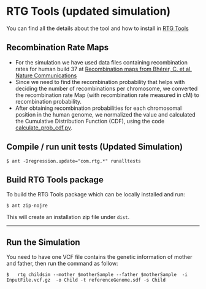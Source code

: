 # RTG Tools (updated simulation)

You can find all the details about the tool and how to install in [RTG Tools](https://github.com/RealTimeGenomics/rtg-tools)


## Recombination Rate Maps

- For the simulation we have used data files containing recombination rates for human build 37 at [Recombination maps from Bhérer, C. et al. Nature Communications](https://github.com/cbherer/Bherer_etal_SexualDimorphismRecombination)
- Since we need to find the recombination probability that helps with deciding the number of recombinations per chromosome, we converted the recombination rate Map (with recombination rate measured in cM) to recombination probability.
- After obtaining recombination probabilities for each chromosomal position in the human genome, we normalized the value and calculated the Cumulative Distribution Function (CDF), using the code [calculate_prob_cdf.py](https://github.com/azzatha/RTG-Simulation-tool/blob/master/calculate_prob_cdf.py).


## Compile / run unit tests (Updated Simulation)

    $ ant -Dregression.update="com.rtg.*" runalltests

## Build RTG Tools package

To build the RTG Tools package which can be locally installed and run:

    $ ant zip-nojre

This will create an installation zip file under `dist`.
    
-------------------------------------------    
## Run the Simulation 

You need to have one VCF file contains the genetic information of mother and father, then run the command as follow:

    $   rtg childsim --mother $motherSample --father $motherSample  -i InputFile.vcf.gz  -o Child -t referenceGenome.sdf -s Child
